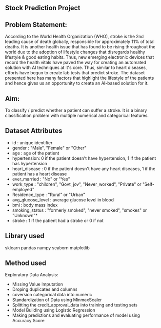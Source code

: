 
## Stock Prediction Project
## Problem Statement:
According to the World Health Organization (WHO), stroke is the 2nd leading cause of death globally, responsible for approximately 11% of total deaths. It is another health issue that has found to be rising throughout the world due to the adoption of lifestyle changes that disregards healthy lifestyle & good eating habits. Thus, new emerging electronic devices that record the health vitals have paved the way for creating an automated solution with AI techniques at it's core. Thus, similar to heart diseases, efforts have begun to create lab tests that predict stroke. The dataset presented here has many factors that highlight the lifestyle of the patients and hence gives us an opportunity to create an AI-based solution for it.

## Aim:
To classify / predict whether a patient can suffer a stroke. It is a binary classification problem with multiple numerical and categorical features.

## Dataset Attributes
- id : unique identifier
- gender : "Male", "Female" or "Other"
- age : age of the patient
- hypertension: 0 if the patient doesn't have hypertension, 1 if the patient has hypertension
- heart_disease : 0 if the patient doesn't have any heart diseases, 1 if the patient has a heart disease
- ever_married : "No" or "Yes"
- work_type : "children", "Govt_jov", "Never_worked", "Private" or "Self-employed"
- Residence_type : "Rural" or "Urban"
- avg_glucose_level : average glucose level in blood
- bmi : body mass index
- smoking_status : "formerly smoked", "never smoked", "smokes" or "Unknown"*
- stroke : 1 if the patient had a stroke or 0 if not

## Library used
sklearn pandas numpy seaborn matplotlib
## Method used
Exploratory Data Analysis:
 - Missing Value Imputation 
 - Droping duplicates and columns
- coversion categorical data into numeric
- Standardization of Data using MinmaxScaler
- Splitting the credit_approval_data into training and testing sets
- Model Building using Logistic Regression
- Making predictions and evaluating performance of model using Accuracy Score
